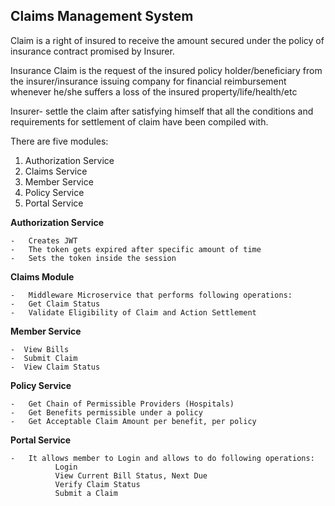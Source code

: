 ## Claims Management System

Claim is a right of insured to receive the amount secured under the policy of insurance contract promised by Insurer.

Insurance Claim is the request of the insured policy holder/beneficiary from the insurer/insurance issuing company for financial reimbursement whenever he/she suffers a loss of the insured property/life/health/etc

Insurer- settle the claim after satisfying himself that all the conditions and requirements for settlement of claim have been compiled with.


There are five modules:
1. Authorization Service
2. Claims Service
3. Member Service
4. Policy Service
5. Portal Service

<b> Authorization Service </b>

    -   Creates JWT
    -   The token gets expired after specific amount of time
    -   Sets the token inside the session
    
<b> Claims Module </b>

    -   Middleware Microservice that performs following operations: 
    -   Get Claim Status 
    -   Validate Eligibility of Claim and Action Settlement

<b>Member Service </b>

    -  View Bills 
    -  Submit Claim 
    -  View Claim Status

<b>Policy Service </b>

    -   Get Chain of Permissible Providers (Hospitals) 
    -   Get Benefits permissible under a policy 
    -   Get Acceptable Claim Amount per benefit, per policy

<b>Portal Service </b>

    -   It allows member to Login and allows to do following operations: 
              Login 
              View Current Bill Status, Next Due 
              Verify Claim Status 
              Submit a Claim
